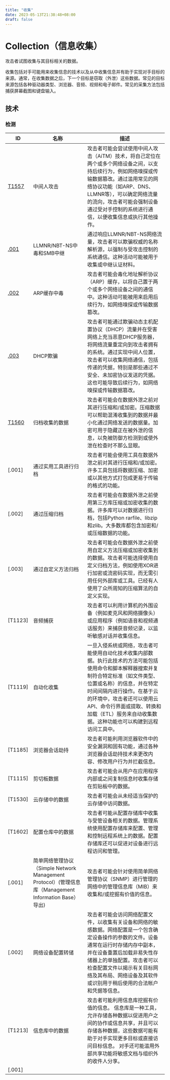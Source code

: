 ```yaml
---
title: "收集"
date: 2023-05-13T21:38:48+08:00
draft: false
---
```


# Collection（信息收集）


攻击者试图收集与其目标相关的数据。

收集包括对手可能用来收集信息的技术以及从中收集信息并有助于实现对手目标的来源。通常，在收集数据之后，下一个目标是窃取（外泄）这些数据。常见的目标来源包括各种驱动器类型、浏览器、音频、视频和电子邮件。常见的采集方法包括捕获屏幕截图和键盘输入。

## 技术

### 检测

|  ID   | 名称  | 描述|
|  ----  | ----  |----|
| [T1557](../t1557)  |中间人攻击| 攻击者可能会尝试使用中间人攻击（AiTM）技术，将自己定位在两个或多个网络设备之间，以支持后续行为，例如网络嗅探或传输数据篡改。通过滥用常见的网络协议功能（如ARP、DNS、LLMNR等），可以确定网络流量的流向，攻击者可能会强制设备通过受对手控制的系统进行通信，以便收集信息或执行其他操作。|
|[.001](../T1557)|LLMNR/NBT-NS中毒和SMB中继|通过响应LLMNR/NBT-NS网络流量，攻击者可以欺骗权威的名称解析源，以强制与受攻击控制的系统通信。这种活动可能被用于收集或中继认证材料。|
|[.002](../T1557)|ARP缓存中毒|攻击者可能会毒化地址解析协议（ARP）缓存，以将自己置于两个或多个网络设备之间的通信中。这种活动可能被用来启用后续行为，如网络嗅探或传输数据篡改。|
|[.003](../T1557)|DHCP欺骗|攻击者可能通过欺骗动态主机配置协议（DHCP）流量并在受害网络上充当恶意DHCP服务器，将网络流量重定向到攻击者拥有的系统。通过实现中间人位置，攻击者可以收集网络通信，包括传递的凭据，特别是那些通过不安全、未加密协议发送的凭据。这也可能导致后续行为，如网络嗅探或传输数据篡改。|
|[T1560]()|归档收集的数据|攻击者可能会在数据外泄之前对其进行压缩和/或加密。压缩数据可以帮助混淆收集到的数据并最小化通过网络发送的数据量。加密可用于隐藏正在被外泄的信息，以免被防御方检测到或使外泄在检查时不那么显眼。|
|[.001]|通过实用工具进行归档|攻击者可能会使用工具在数据外泄之前对其进行压缩和/或加密。许多工具包括将数据压缩、加密或以其他方式打包成更易于传输的格式的功能。|
|[.002]|通过压缩归档|攻击者可能会在数据外泄之前使用第三方库压缩或加密收集的数据。许多库可以对数据进行归档，包括Python rarfile、libzip和zlib。大多数库都包含加密和/或压缩数据的功能。|
|[.003]|通过自定义方法归档|攻击者可能会在数据外泄之前使用自定义方法压缩或加密收集到的数据。攻击者可能选择使用自定义归档方法，例如使用XOR进行加密或流密码实现，而无需引用任何外部库或工具。已经有人使用了众所周知的压缩算法的自定义实现。|
|[T1123]|音频捕获|攻击者可以利用计算机的外围设备（例如麦克风和网络摄像头）或应用程序（例如语音和视频通话服务）来捕获音频记录，以监听敏感对话并收集信息。|
|[T1119]|自动化收集|一旦入侵系统或网络，攻击者可能使用自动化技术收集内部数据。执行此技术的方法可能包括使用命令和脚本解释器搜索并复制符合特定标准（如文件类型、位置或名称）的信息，并在特定时间间隔内进行操作。在基于云的环境中，攻击者还可以使用云API、命令行界面或提取、转换和加载（ETL）服务来自动收集数据。这种功能也可以构建到远程访问工具中。|
|[T1185]|浏览器会话劫持|攻击者可能利用浏览器软件中的安全漏洞和固有功能，通过各种浏览器会话劫持技术来更改内容、修改用户行为并拦截信息。|
|[T1115]|剪切板数据|攻击者可能会从用户在应用程序内部或之间复制信息时收集存储在剪贴板中的数据。|
|[T1530]|云存储中的数据|攻击者可能会从未经适当保护的云存储中访问数据。|
|[T1602]|配置仓库中的数据|攻击者可能从配置存储库中收集与受管设备相关的数据。管理系统使用配置存储库来配置、管理和控制远程系统上的数据。配置存储库还可以促进对设备进行远程访问和管理。|
|[.001]|简单网络管理协议（Simple Network Management Protocol）(管理信息库（Management Information Base）导出)|攻击者可能会针对使用简单网络管理协议（SNMP）进行管理的网络中的管理信息库（MIB）来收集和/或挖掘有价值的信息。|
|[.002]|网络设备配置转储|攻击者可能会访问网络配置文件，以收集有关设备和网络的敏感数据。网络配置是一个包含确定设备操作的参数的文件。设备通常在运行时存储内存中副本，并在设备重置后加载非易失性存储器上的单独配置。攻击者可以检查配置文件以揭示有关目标网络及其布局、网络设备及其软件或识别用于稍后使用的合法帐户和凭据等信息。|
|[T1213]|信息库中的数据|攻击者可能利用信息库挖掘有价值的信息。 信息库是一种工具，允许存储各种数据以促进用户之间的协作或信息共享，并且可以存储各种数据，这些数据可能有助于对手实现更多目标或直接访问目标信息。 对手还可能滥用外部共享功能将敏感文档与组织外的收件人分享。|
|[.001]|